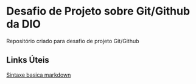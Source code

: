 # Desafio de Projeto sobre Git/Github da DIO
Repositório criado para desafio de projeto Git/Github

## Links Úteis
[Sintaxe basica markdown](https://www.markdownguide.org/basic-syntax/)

